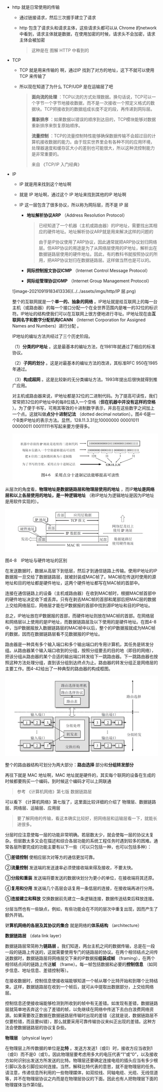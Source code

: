 - http 就是日常使用的传输

  - 通过链接请求，然后三次握手建立了请求

  - http 包含了请求头和请求主体，这些请求头都可以从 Chrome 的network 中看到，请求主体就是数据，在使用加密的时候，请求头不会加密，请求主体会被加密

    > 这种是在 图解 HTTP 中看到的

- TCP  

  - TCP 就是用来传输的 啊，通过IP 找到了对方的地址，这下不就可以使用 TCP  来传输了

  - 所以现在知道了为什么 TCP/UDP  是在运输层了吧

    > **面向流的处理** ：TCP以流的方式处理数据。换句话说，TCP可以一个字节一个字节地接收数据，而不是一次接收一个预定义格式的数据块。TCP把接收到的数据组成长度不定的段，再传递到网际层。
    >
    > **重新排序** ：如果数据以错误的顺序到达目的，TCP模块能够对数据重新排序来恢复原始顺序。
    >
    > **流量控制** ：TCP的流量控制特性能够确保数据传输不会超过目的计算机接收数据的能力。由于现实世界里会有各种不同的应用环境，处理器速度和缓存区大小的差别也可能很大，所以这种流控制能力是非常重要的。
    >
    > 来自 《TCP/IP 入门经典》

- IP 

  - IP 就是用来找到这个地址啊

  - 就是 IP 地址啊，通过这个 IP 地址来找到其他的IP 地址啊

  - IP 这一层包含了很多协议，所以称为网际层，而不是 IP 层

    - **地址解析协议ARP** （Address Resolution Protocol）

      > 已经知道了一个机器（主机或路由器）的IP地址，需要找出其相应的硬件地址。地址解析协议ARP就是用来解决这样的问题的
      >
      > 由于是IP协议使用了ARP协议，因此通常就把ARP协议划归网络层。但ARP协议的用途是为了从网络层使用的IP地址，解析出在数据链路层使用的硬件地址。因此，有的教科书就按照协议的所用，把ARP协议划归在数据链路层。这样做当然也是可以的。

    - **网际控制报文协议ICMP** （Internet Control Message Protocol）

    - **网际组管理协议IGMP** （Internet Group Management Protocol）

  ![image-20210919183413336](../../assets/imgs/http/IP 层.png)

  整个的互联网就是一个**单一的、抽象的网络** 。IP地址就是给互联网上的每一台主机（或路由器）的每一个接口分配一个在全世界范围内是唯一的32位的标识符。IP地址的结构使我们可以在互联网上很方便地进行寻址。IP地址现在由**互联网名字和数字分配机构ICANN** （Internet Corporation for Assigned Names and Numbers）进行分配 。

  IP地址的编址方法共经过了三个历史阶段。

  （1）**分类的IP地址** 。这是最基本的编址方法，在1981年就通过了相应的标准协议。

  （2）**子网的划分** 。这是对最基本的编址方法的改进，其标准RFC 950在1985年通过。

  （3）**构成超网** 。这是比较新的无分类编址方法。1993年提出后很快就得到推广应用。

  

  对主机或路由器来说，IP地址都是32位的二进制代码。为了提高可读性，我们常常把32位的IP地址中的每8位插入一个空格（**但在机器中并没有这样的空格** ）。为了便于书写，可用其等效的十进制数字表示，并且在这些数字之间加上一个点。这就叫做**点分十进制记法** （dotted decimal notation）。图4-6是一个B类IP地址的表示方法。显然，128.11.3.31比10000000 00001011 00000011 00011111书写起来要方便得多。

  ![image-20210919183824008](../../assets/imgs/http/IP地址.png)

从层次的角度看，**物理地址是数据链路层和物理层使用的地址** ，而IP**地址是网络层和以上各层使用的地址，是一种逻辑地址** （称IP地址为逻辑地址是因为IP地址是用软件实现的）。

![image-20210919184026079](../../assets/imgs/http/IP地址与硬件地址的区别.png)

图4-8　IP地址与硬件地址的区别

在发送数据时，数据从高层下到低层，然后才到通信链路上传输。使用IP地址的IP数据报一旦交给了数据链路层，就被封装成MAC帧了。MAC帧在传送时使用的源地址和目的地址都是硬件地址，这两个硬件地址都写在MAC帧的首部中。

连接在通信链路上的设备（主机或路由器）在收到MAC帧时，根据MAC帧首部中的硬件地址决定收下或丢弃。只有在剥去MAC帧的首部和尾部后把MAC层的数据上交给网络层后，网络层才能在IP数据报的首部中找到源IP地址和目的IP地址。

总之，IP地址放在IP数据报的首部，而硬件地址则放在MAC帧的首部。在网络层和网络层以上使用的是IP地址，而数据链路层及以下使用的是硬件地址。在图4-8中，当IP数据报放入数据链路层的MAC帧中以后，整个的IP数据报就成为MAC帧的数据，因而在数据链路层看不见数据报的IP地址。



路由器是一种具有多个输入端口和多个输出端口的专用计算机，其任务是转发分组。从路由器某个输入端口收到的分组，按照分组要去的目的地（即目的网络），把该分组从路由器的某个合适的输出端口转发给下一跳路由器。下一跳路由器也按照这种方法处理分组，直到该分组到达终点为止。路由器的转发分组正是网络层的主要工作。图4-42给出了一种典型的路由器的构成框图。

![image-20210919184723200](../../assets/imgs/http/典型的路由器的结构.png)

整个的路由器结构可划分为两大部分：**路由选择** 部分和**分组转发部分** 





再往下就是 MAC 地址啊，MAC 地址就是硬件的，其实每个联网的设备在生成的时候都要购买一个编码，到时候这个编码才可以上网联通

> 参考 《计算机网络》第七版 数据链路层 



可以看下 《计算机网络》第七版了，这里面比较详细的介绍了 物理层、数据链路层、网络层、运输层、应用层

> 要了解网络的传输，看这本确实比较好，把网络层和运输层看一下，就能长进很多。

分层时应注意使每一层的功能非常明确。若层数太少，就会使每一层的协议太复杂。但层数太多又会在描述和综合各层功能的系统工程任务时遇到较多的困难。通常各层所要完成的功能主要有以下一些（可以只包括一种，也可以包括多种）：

①**差错控制** 使相应层次对等方的通信更加可靠。

②**流量控制** 发送端的发送速率必须使接收端来得及接收，不要太快。

③**分段和重装** 发送端将要发送的数据块划分为更小的单位，在接收端将其还原。

④**复用和分用** 发送端几个高层会话复用一条低层的连接，在接收端再进行分用。

⑤**连接建立和释放** 交换数据前先建立一条逻辑连接，数据传送结束后释放连接。

分层当然也有一些缺点，例如，有些功能会在不同的层次中重复出现，因而产生了额外开销。

**计算机网络的各层及其协议的集合** 就是网络的**体系结构** （architecture）



**数据链路层** （data link layer）

数据链路层常简称为**链路层** 。我们知道，两台主机之间的数据传输，总是在一段一段的链路上传送的，这就需要使用专门的链路层的协议。在两个相邻结点之间传送数据时，数据链路层将网络层交下来的IP数据报**组装成帧** （framing），在两个相邻结点间的链路上传送**帧** （frame）。每一帧包括数据和必要的**控制信息** （如同步信息、地址信息、差错控制等）。

在接收数据时，控制信息使接收端能够知道一个帧从哪个比特开始和到哪个比特结束。这样，数据链路层在收到一个帧后，就可从中提取出数据部分，上交给网络层。

控制信息还使接收端能够检测到所收到的帧中有无差错。如发现有差错，数据链路层就简单地丢弃这个出了差错的帧，以免继续在网络中传送下去白白浪费网络资源。如果需要改正数据在数据链路层传输时出现的差错（这就是说，数据链路层不仅要检错，而且要纠错），那么就要采用可靠传输协议来纠正出现的差错。这种方法会使数据链路层的协议复杂些。

**物理层** （physical layer）

在物理层上所传数据的单位是**比特** 。发送方发送1（或0）时，接收方应当收到1（或0）而不是0（或1）。因此物理层要考虑用多大的电压代表“1”或“0”，以及接收方如何识别出发送方所发送的比特。物理层还要确定连接电缆的插头应当有多少根引脚以及各引脚应如何连接。当然，解释比特代表的意思，就不是物理层的任务。请注意，传递信息所利用的一些物理媒体，如双绞线、同轴电缆、光缆、无线信道等，并不在物理层协议之内而是在物理层协议的下面。因此也有人把物理层下面的物理媒体当作第0层。